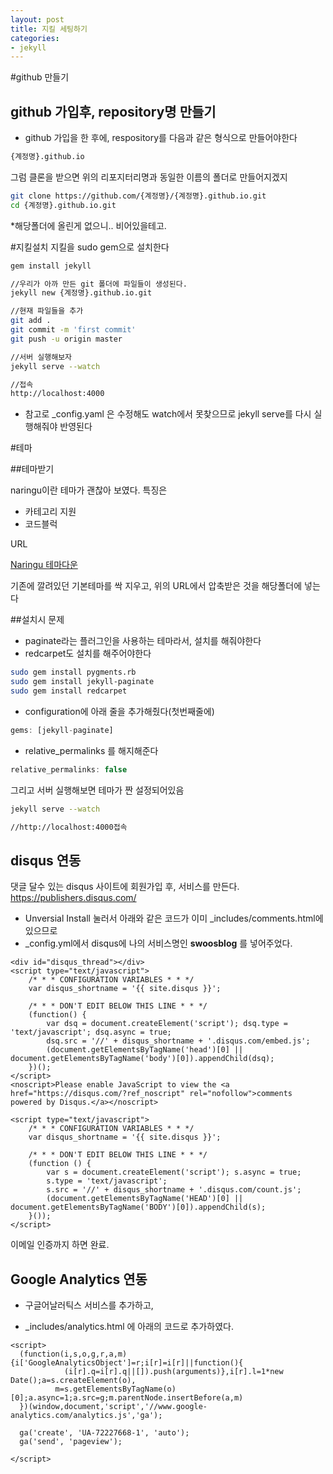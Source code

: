 ```yaml
---
layout: post
title: 지킬 세팅하기
categories:
- jekyll
---
```


#github 만들기

## github 가입후, repository명 만들기

* github 가입을 한 후에, respository를 다음과 같은 형식으로 만들어야한다

~~~ bash
{계정명}.github.io
~~~

그럼 클론을 받으면 위의 리포지터리명과 동일한 이름의 폴더로 만들어지겠지

~~~ bash
git clone https://github.com/{계정명}/{계정명}.github.io.git
cd {계정명}.github.io.git
~~~

*해당폴더에 올린게 없으니.. 비어있을테고.

#지킬설치
지킬을 sudo gem으로 설치한다

~~~ bash
gem install jekyll

//우리가 아까 만든 git 폴더에 파일들이 생성된다.
jekyll new {계정명}.github.io.git

//현재 파일들을 추가
git add .
git commit -m 'first commit'
git push -u origin master

//서버 실행해보자
jekyll serve --watch

//접속
http://localhost:4000
~~~

* 참고로 _config.yaml 은 수정해도 watch에서 못찾으므로 jekyll serve를 다시 실행해줘야 반영된다

#테마

##테마받기

naringu이란 테마가 괜찮아 보였다. 특징은

* 카테고리 지원
* 코드블럭

URL

[Naringu 테마다운](https://github.com/ariestiyansyah/naringu)


기존에 깔려있던 기본테마를 싹 지우고, 위의 URL에서 압축받은 것을 해당폴더에 넣는다

##설치시 문제
* paginate라는 플러그인을 사용하는 테마라서, 설치를 해줘야한다
* redcarpet도 설치를 해주어야한다

~~~ bash
sudo gem install pygments.rb
sudo gem install jekyll-paginate
sudo gem install redcarpet
~~~

* configuration에 아래 줄을 추가해줬다(첫번째줄에)

~~~ javascript
gems: [jekyll-paginate]
~~~

* relative_permalinks 를 해지해준다

~~~ javascript
relative_permalinks: false
~~~

그리고 서버 실행해보면 테마가 짠 설정되어있음

~~~ bash
jekyll serve --watch

//http://localhost:4000접속
~~~

## disqus 연동
댓글 달수 있는 disqus 사이트에 회원가입 후, 서비스를 만든다.
https://publishers.disqus.com/

* Unversial Install 눌러서 아래와 같은 코드가 이미 _includes/comments.html에 있으므로
* _config.yml에서 disqus에 나의 서비스명인 **swoosblog** 를 넣어주었다.

~~~
<div id="disqus_thread"></div>
<script type="text/javascript">
    /* * * CONFIGURATION VARIABLES * * */
    var disqus_shortname = '{{ site.disqus }}';

    /* * * DON'T EDIT BELOW THIS LINE * * */
    (function() {
        var dsq = document.createElement('script'); dsq.type = 'text/javascript'; dsq.async = true;
        dsq.src = '//' + disqus_shortname + '.disqus.com/embed.js';
        (document.getElementsByTagName('head')[0] || document.getElementsByTagName('body')[0]).appendChild(dsq);
    })();
</script>
<noscript>Please enable JavaScript to view the <a href="https://disqus.com/?ref_noscript" rel="nofollow">comments powered by Disqus.</a></noscript>

<script type="text/javascript">
    /* * * CONFIGURATION VARIABLES * * */
    var disqus_shortname = '{{ site.disqus }}';

    /* * * DON'T EDIT BELOW THIS LINE * * */
    (function () {
        var s = document.createElement('script'); s.async = true;
        s.type = 'text/javascript';
        s.src = '//' + disqus_shortname + '.disqus.com/count.js';
        (document.getElementsByTagName('HEAD')[0] || document.getElementsByTagName('BODY')[0]).appendChild(s);
    }());
</script>
~~~

이메일 인증까지 하면 완료.


## Google Analytics 연동

* 구글어날러틱스 서비스를 추가하고,

* _includes/analytics.html 에 아래의 코드로 추가하였다.

~~~
<script>
  (function(i,s,o,g,r,a,m){i['GoogleAnalyticsObject']=r;i[r]=i[r]||function(){
            (i[r].q=i[r].q||[]).push(arguments)},i[r].l=1*new Date();a=s.createElement(o),
          m=s.getElementsByTagName(o)[0];a.async=1;a.src=g;m.parentNode.insertBefore(a,m)
  })(window,document,'script','//www.google-analytics.com/analytics.js','ga');

  ga('create', 'UA-72227668-1', 'auto');
  ga('send', 'pageview');

</script>
~~~